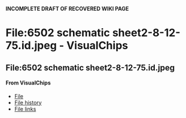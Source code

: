 **INCOMPLETE DRAFT OF RECOVERED WIKI PAGE**

# File:6502 schematic sheet2-8-12-75.id.jpeg - VisualChips

## File:6502 schematic sheet2-8-12-75.id.jpeg

#### From VisualChips

- [File](#file)
- [File history](#filehistory)
- [File links](#filelinks)

